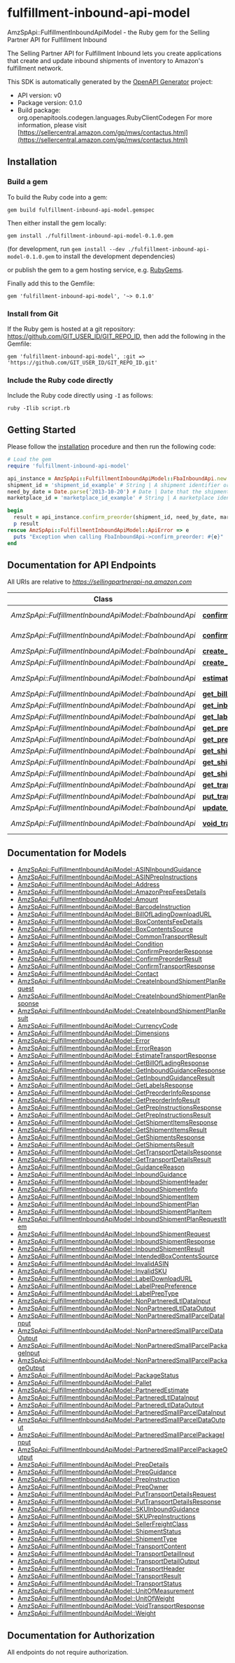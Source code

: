 # fulfillment-inbound-api-model

AmzSpApi::FulfillmentInboundApiModel - the Ruby gem for the Selling Partner API for Fulfillment Inbound

The Selling Partner API for Fulfillment Inbound lets you create applications that create and update inbound shipments of inventory to Amazon's fulfillment network.

This SDK is automatically generated by the [OpenAPI Generator](https://openapi-generator.tech) project:

- API version: v0
- Package version: 0.1.0
- Build package: org.openapitools.codegen.languages.RubyClientCodegen
For more information, please visit [https://sellercentral.amazon.com/gp/mws/contactus.html](https://sellercentral.amazon.com/gp/mws/contactus.html)

## Installation

### Build a gem

To build the Ruby code into a gem:

```shell
gem build fulfillment-inbound-api-model.gemspec
```

Then either install the gem locally:

```shell
gem install ./fulfillment-inbound-api-model-0.1.0.gem
```

(for development, run `gem install --dev ./fulfillment-inbound-api-model-0.1.0.gem` to install the development dependencies)

or publish the gem to a gem hosting service, e.g. [RubyGems](https://rubygems.org/).

Finally add this to the Gemfile:

    gem 'fulfillment-inbound-api-model', '~> 0.1.0'

### Install from Git

If the Ruby gem is hosted at a git repository: https://github.com/GIT_USER_ID/GIT_REPO_ID, then add the following in the Gemfile:

    gem 'fulfillment-inbound-api-model', :git => 'https://github.com/GIT_USER_ID/GIT_REPO_ID.git'

### Include the Ruby code directly

Include the Ruby code directly using `-I` as follows:

```shell
ruby -Ilib script.rb
```

## Getting Started

Please follow the [installation](#installation) procedure and then run the following code:

```ruby
# Load the gem
require 'fulfillment-inbound-api-model'

api_instance = AmzSpApi::FulfillmentInboundApiModel::FbaInboundApi.new
shipment_id = 'shipment_id_example' # String | A shipment identifier originally returned by the createInboundShipmentPlan operation.
need_by_date = Date.parse('2013-10-20') # Date | Date that the shipment must arrive at the Amazon fulfillment center to avoid delivery promise breaks for pre-ordered items. Must be in YYYY-MM-DD format. The response to the getPreorderInfo operation returns this value.
marketplace_id = 'marketplace_id_example' # String | A marketplace identifier. Specifies the marketplace the shipment is tied to.

begin
  result = api_instance.confirm_preorder(shipment_id, need_by_date, marketplace_id)
  p result
rescue AmzSpApi::FulfillmentInboundApiModel::ApiError => e
  puts "Exception when calling FbaInboundApi->confirm_preorder: #{e}"
end

```

## Documentation for API Endpoints

All URIs are relative to *https://sellingpartnerapi-na.amazon.com*

Class | Method | HTTP request | Description
------------ | ------------- | ------------- | -------------
*AmzSpApi::FulfillmentInboundApiModel::FbaInboundApi* | [**confirm_preorder**](docs/FbaInboundApi.md#confirm_preorder) | **PUT** /fba/inbound/v0/shipments/{shipmentId}/preorder/confirm | 
*AmzSpApi::FulfillmentInboundApiModel::FbaInboundApi* | [**confirm_transport**](docs/FbaInboundApi.md#confirm_transport) | **POST** /fba/inbound/v0/shipments/{shipmentId}/transport/confirm | 
*AmzSpApi::FulfillmentInboundApiModel::FbaInboundApi* | [**create_inbound_shipment**](docs/FbaInboundApi.md#create_inbound_shipment) | **POST** /fba/inbound/v0/shipments/{shipmentId} | 
*AmzSpApi::FulfillmentInboundApiModel::FbaInboundApi* | [**create_inbound_shipment_plan**](docs/FbaInboundApi.md#create_inbound_shipment_plan) | **POST** /fba/inbound/v0/plans | 
*AmzSpApi::FulfillmentInboundApiModel::FbaInboundApi* | [**estimate_transport**](docs/FbaInboundApi.md#estimate_transport) | **POST** /fba/inbound/v0/shipments/{shipmentId}/transport/estimate | 
*AmzSpApi::FulfillmentInboundApiModel::FbaInboundApi* | [**get_bill_of_lading**](docs/FbaInboundApi.md#get_bill_of_lading) | **GET** /fba/inbound/v0/shipments/{shipmentId}/billOfLading | 
*AmzSpApi::FulfillmentInboundApiModel::FbaInboundApi* | [**get_inbound_guidance**](docs/FbaInboundApi.md#get_inbound_guidance) | **GET** /fba/inbound/v0/itemsGuidance | 
*AmzSpApi::FulfillmentInboundApiModel::FbaInboundApi* | [**get_labels**](docs/FbaInboundApi.md#get_labels) | **GET** /fba/inbound/v0/shipments/{shipmentId}/labels | 
*AmzSpApi::FulfillmentInboundApiModel::FbaInboundApi* | [**get_preorder_info**](docs/FbaInboundApi.md#get_preorder_info) | **GET** /fba/inbound/v0/shipments/{shipmentId}/preorder | 
*AmzSpApi::FulfillmentInboundApiModel::FbaInboundApi* | [**get_prep_instructions**](docs/FbaInboundApi.md#get_prep_instructions) | **GET** /fba/inbound/v0/prepInstructions | 
*AmzSpApi::FulfillmentInboundApiModel::FbaInboundApi* | [**get_shipment_items**](docs/FbaInboundApi.md#get_shipment_items) | **GET** /fba/inbound/v0/shipmentItems | 
*AmzSpApi::FulfillmentInboundApiModel::FbaInboundApi* | [**get_shipment_items_by_shipment_id**](docs/FbaInboundApi.md#get_shipment_items_by_shipment_id) | **GET** /fba/inbound/v0/shipments/{shipmentId}/items | 
*AmzSpApi::FulfillmentInboundApiModel::FbaInboundApi* | [**get_shipments**](docs/FbaInboundApi.md#get_shipments) | **GET** /fba/inbound/v0/shipments | 
*AmzSpApi::FulfillmentInboundApiModel::FbaInboundApi* | [**get_transport_details**](docs/FbaInboundApi.md#get_transport_details) | **GET** /fba/inbound/v0/shipments/{shipmentId}/transport | 
*AmzSpApi::FulfillmentInboundApiModel::FbaInboundApi* | [**put_transport_details**](docs/FbaInboundApi.md#put_transport_details) | **PUT** /fba/inbound/v0/shipments/{shipmentId}/transport | 
*AmzSpApi::FulfillmentInboundApiModel::FbaInboundApi* | [**update_inbound_shipment**](docs/FbaInboundApi.md#update_inbound_shipment) | **PUT** /fba/inbound/v0/shipments/{shipmentId} | 
*AmzSpApi::FulfillmentInboundApiModel::FbaInboundApi* | [**void_transport**](docs/FbaInboundApi.md#void_transport) | **POST** /fba/inbound/v0/shipments/{shipmentId}/transport/void | 


## Documentation for Models

 - [AmzSpApi::FulfillmentInboundApiModel::ASINInboundGuidance](docs/ASINInboundGuidance.md)
 - [AmzSpApi::FulfillmentInboundApiModel::ASINPrepInstructions](docs/ASINPrepInstructions.md)
 - [AmzSpApi::FulfillmentInboundApiModel::Address](docs/Address.md)
 - [AmzSpApi::FulfillmentInboundApiModel::AmazonPrepFeesDetails](docs/AmazonPrepFeesDetails.md)
 - [AmzSpApi::FulfillmentInboundApiModel::Amount](docs/Amount.md)
 - [AmzSpApi::FulfillmentInboundApiModel::BarcodeInstruction](docs/BarcodeInstruction.md)
 - [AmzSpApi::FulfillmentInboundApiModel::BillOfLadingDownloadURL](docs/BillOfLadingDownloadURL.md)
 - [AmzSpApi::FulfillmentInboundApiModel::BoxContentsFeeDetails](docs/BoxContentsFeeDetails.md)
 - [AmzSpApi::FulfillmentInboundApiModel::BoxContentsSource](docs/BoxContentsSource.md)
 - [AmzSpApi::FulfillmentInboundApiModel::CommonTransportResult](docs/CommonTransportResult.md)
 - [AmzSpApi::FulfillmentInboundApiModel::Condition](docs/Condition.md)
 - [AmzSpApi::FulfillmentInboundApiModel::ConfirmPreorderResponse](docs/ConfirmPreorderResponse.md)
 - [AmzSpApi::FulfillmentInboundApiModel::ConfirmPreorderResult](docs/ConfirmPreorderResult.md)
 - [AmzSpApi::FulfillmentInboundApiModel::ConfirmTransportResponse](docs/ConfirmTransportResponse.md)
 - [AmzSpApi::FulfillmentInboundApiModel::Contact](docs/Contact.md)
 - [AmzSpApi::FulfillmentInboundApiModel::CreateInboundShipmentPlanRequest](docs/CreateInboundShipmentPlanRequest.md)
 - [AmzSpApi::FulfillmentInboundApiModel::CreateInboundShipmentPlanResponse](docs/CreateInboundShipmentPlanResponse.md)
 - [AmzSpApi::FulfillmentInboundApiModel::CreateInboundShipmentPlanResult](docs/CreateInboundShipmentPlanResult.md)
 - [AmzSpApi::FulfillmentInboundApiModel::CurrencyCode](docs/CurrencyCode.md)
 - [AmzSpApi::FulfillmentInboundApiModel::Dimensions](docs/Dimensions.md)
 - [AmzSpApi::FulfillmentInboundApiModel::Error](docs/Error.md)
 - [AmzSpApi::FulfillmentInboundApiModel::ErrorReason](docs/ErrorReason.md)
 - [AmzSpApi::FulfillmentInboundApiModel::EstimateTransportResponse](docs/EstimateTransportResponse.md)
 - [AmzSpApi::FulfillmentInboundApiModel::GetBillOfLadingResponse](docs/GetBillOfLadingResponse.md)
 - [AmzSpApi::FulfillmentInboundApiModel::GetInboundGuidanceResponse](docs/GetInboundGuidanceResponse.md)
 - [AmzSpApi::FulfillmentInboundApiModel::GetInboundGuidanceResult](docs/GetInboundGuidanceResult.md)
 - [AmzSpApi::FulfillmentInboundApiModel::GetLabelsResponse](docs/GetLabelsResponse.md)
 - [AmzSpApi::FulfillmentInboundApiModel::GetPreorderInfoResponse](docs/GetPreorderInfoResponse.md)
 - [AmzSpApi::FulfillmentInboundApiModel::GetPreorderInfoResult](docs/GetPreorderInfoResult.md)
 - [AmzSpApi::FulfillmentInboundApiModel::GetPrepInstructionsResponse](docs/GetPrepInstructionsResponse.md)
 - [AmzSpApi::FulfillmentInboundApiModel::GetPrepInstructionsResult](docs/GetPrepInstructionsResult.md)
 - [AmzSpApi::FulfillmentInboundApiModel::GetShipmentItemsResponse](docs/GetShipmentItemsResponse.md)
 - [AmzSpApi::FulfillmentInboundApiModel::GetShipmentItemsResult](docs/GetShipmentItemsResult.md)
 - [AmzSpApi::FulfillmentInboundApiModel::GetShipmentsResponse](docs/GetShipmentsResponse.md)
 - [AmzSpApi::FulfillmentInboundApiModel::GetShipmentsResult](docs/GetShipmentsResult.md)
 - [AmzSpApi::FulfillmentInboundApiModel::GetTransportDetailsResponse](docs/GetTransportDetailsResponse.md)
 - [AmzSpApi::FulfillmentInboundApiModel::GetTransportDetailsResult](docs/GetTransportDetailsResult.md)
 - [AmzSpApi::FulfillmentInboundApiModel::GuidanceReason](docs/GuidanceReason.md)
 - [AmzSpApi::FulfillmentInboundApiModel::InboundGuidance](docs/InboundGuidance.md)
 - [AmzSpApi::FulfillmentInboundApiModel::InboundShipmentHeader](docs/InboundShipmentHeader.md)
 - [AmzSpApi::FulfillmentInboundApiModel::InboundShipmentInfo](docs/InboundShipmentInfo.md)
 - [AmzSpApi::FulfillmentInboundApiModel::InboundShipmentItem](docs/InboundShipmentItem.md)
 - [AmzSpApi::FulfillmentInboundApiModel::InboundShipmentPlan](docs/InboundShipmentPlan.md)
 - [AmzSpApi::FulfillmentInboundApiModel::InboundShipmentPlanItem](docs/InboundShipmentPlanItem.md)
 - [AmzSpApi::FulfillmentInboundApiModel::InboundShipmentPlanRequestItem](docs/InboundShipmentPlanRequestItem.md)
 - [AmzSpApi::FulfillmentInboundApiModel::InboundShipmentRequest](docs/InboundShipmentRequest.md)
 - [AmzSpApi::FulfillmentInboundApiModel::InboundShipmentResponse](docs/InboundShipmentResponse.md)
 - [AmzSpApi::FulfillmentInboundApiModel::InboundShipmentResult](docs/InboundShipmentResult.md)
 - [AmzSpApi::FulfillmentInboundApiModel::IntendedBoxContentsSource](docs/IntendedBoxContentsSource.md)
 - [AmzSpApi::FulfillmentInboundApiModel::InvalidASIN](docs/InvalidASIN.md)
 - [AmzSpApi::FulfillmentInboundApiModel::InvalidSKU](docs/InvalidSKU.md)
 - [AmzSpApi::FulfillmentInboundApiModel::LabelDownloadURL](docs/LabelDownloadURL.md)
 - [AmzSpApi::FulfillmentInboundApiModel::LabelPrepPreference](docs/LabelPrepPreference.md)
 - [AmzSpApi::FulfillmentInboundApiModel::LabelPrepType](docs/LabelPrepType.md)
 - [AmzSpApi::FulfillmentInboundApiModel::NonPartneredLtlDataInput](docs/NonPartneredLtlDataInput.md)
 - [AmzSpApi::FulfillmentInboundApiModel::NonPartneredLtlDataOutput](docs/NonPartneredLtlDataOutput.md)
 - [AmzSpApi::FulfillmentInboundApiModel::NonPartneredSmallParcelDataInput](docs/NonPartneredSmallParcelDataInput.md)
 - [AmzSpApi::FulfillmentInboundApiModel::NonPartneredSmallParcelDataOutput](docs/NonPartneredSmallParcelDataOutput.md)
 - [AmzSpApi::FulfillmentInboundApiModel::NonPartneredSmallParcelPackageInput](docs/NonPartneredSmallParcelPackageInput.md)
 - [AmzSpApi::FulfillmentInboundApiModel::NonPartneredSmallParcelPackageOutput](docs/NonPartneredSmallParcelPackageOutput.md)
 - [AmzSpApi::FulfillmentInboundApiModel::PackageStatus](docs/PackageStatus.md)
 - [AmzSpApi::FulfillmentInboundApiModel::Pallet](docs/Pallet.md)
 - [AmzSpApi::FulfillmentInboundApiModel::PartneredEstimate](docs/PartneredEstimate.md)
 - [AmzSpApi::FulfillmentInboundApiModel::PartneredLtlDataInput](docs/PartneredLtlDataInput.md)
 - [AmzSpApi::FulfillmentInboundApiModel::PartneredLtlDataOutput](docs/PartneredLtlDataOutput.md)
 - [AmzSpApi::FulfillmentInboundApiModel::PartneredSmallParcelDataInput](docs/PartneredSmallParcelDataInput.md)
 - [AmzSpApi::FulfillmentInboundApiModel::PartneredSmallParcelDataOutput](docs/PartneredSmallParcelDataOutput.md)
 - [AmzSpApi::FulfillmentInboundApiModel::PartneredSmallParcelPackageInput](docs/PartneredSmallParcelPackageInput.md)
 - [AmzSpApi::FulfillmentInboundApiModel::PartneredSmallParcelPackageOutput](docs/PartneredSmallParcelPackageOutput.md)
 - [AmzSpApi::FulfillmentInboundApiModel::PrepDetails](docs/PrepDetails.md)
 - [AmzSpApi::FulfillmentInboundApiModel::PrepGuidance](docs/PrepGuidance.md)
 - [AmzSpApi::FulfillmentInboundApiModel::PrepInstruction](docs/PrepInstruction.md)
 - [AmzSpApi::FulfillmentInboundApiModel::PrepOwner](docs/PrepOwner.md)
 - [AmzSpApi::FulfillmentInboundApiModel::PutTransportDetailsRequest](docs/PutTransportDetailsRequest.md)
 - [AmzSpApi::FulfillmentInboundApiModel::PutTransportDetailsResponse](docs/PutTransportDetailsResponse.md)
 - [AmzSpApi::FulfillmentInboundApiModel::SKUInboundGuidance](docs/SKUInboundGuidance.md)
 - [AmzSpApi::FulfillmentInboundApiModel::SKUPrepInstructions](docs/SKUPrepInstructions.md)
 - [AmzSpApi::FulfillmentInboundApiModel::SellerFreightClass](docs/SellerFreightClass.md)
 - [AmzSpApi::FulfillmentInboundApiModel::ShipmentStatus](docs/ShipmentStatus.md)
 - [AmzSpApi::FulfillmentInboundApiModel::ShipmentType](docs/ShipmentType.md)
 - [AmzSpApi::FulfillmentInboundApiModel::TransportContent](docs/TransportContent.md)
 - [AmzSpApi::FulfillmentInboundApiModel::TransportDetailInput](docs/TransportDetailInput.md)
 - [AmzSpApi::FulfillmentInboundApiModel::TransportDetailOutput](docs/TransportDetailOutput.md)
 - [AmzSpApi::FulfillmentInboundApiModel::TransportHeader](docs/TransportHeader.md)
 - [AmzSpApi::FulfillmentInboundApiModel::TransportResult](docs/TransportResult.md)
 - [AmzSpApi::FulfillmentInboundApiModel::TransportStatus](docs/TransportStatus.md)
 - [AmzSpApi::FulfillmentInboundApiModel::UnitOfMeasurement](docs/UnitOfMeasurement.md)
 - [AmzSpApi::FulfillmentInboundApiModel::UnitOfWeight](docs/UnitOfWeight.md)
 - [AmzSpApi::FulfillmentInboundApiModel::VoidTransportResponse](docs/VoidTransportResponse.md)
 - [AmzSpApi::FulfillmentInboundApiModel::Weight](docs/Weight.md)


## Documentation for Authorization

 All endpoints do not require authorization.

